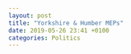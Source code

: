 ```yaml
---
layout: post
title: "Yorkshire & Humber MEPs"
date: 2019-05-26 23:41 +0100
categories: Politics
---
```


